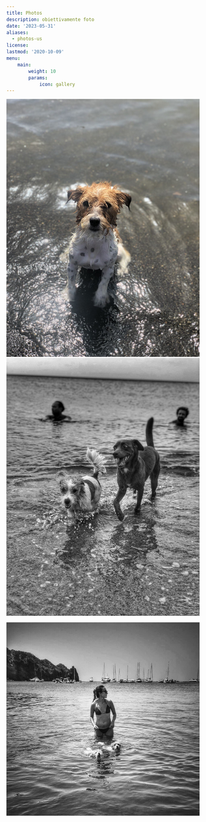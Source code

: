 ```yaml
---
title: Photos
description: obiettivamente foto
date: '2023-05-31'
aliases:
  - photos-us
license: 
lastmod: '2020-10-09'
menu:
    main: 
        weight: 10
        params:
            icon: gallery
---
```

![Daft, Jack russell terrier, Vulcano 2022 ](cane.jpg) 
![Anja e Tesla, Mortelle 2021 ](anjatesla.jpg) 

![Belve in acqua, Vulcano 2022 ](1b.jpg) 